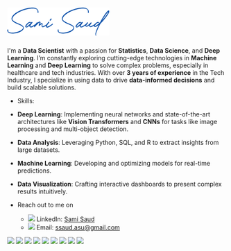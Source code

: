 # ![Sami Saud Name](https://github.com/samisaud/samisaud/blob/main/sami%20saud%20name.png)

I'm a **Data Scientist** with a passion for **Statistics**, **Data Science**, and **Deep Learning**. I’m constantly exploring cutting-edge technologies in **Machine Learning** and **Deep Learning** to solve complex problems, especially in healthcare and tech industries. With over **3 years of experience** in the Tech Industry, I specialize in using data to drive **data-informed decisions** and build scalable solutions.

- Skills:
- **Deep Learning**: Implementing neural networks and state-of-the-art architectures like **Vision Transformers** and **CNNs** for tasks like image processing and multi-object detection.
- **Data Analysis**: Leveraging Python, SQL, and R to extract insights from large datasets.
- **Machine Learning**: Developing and optimizing models for real-time predictions.
- **Data Visualization**: Crafting interactive dashboards to present complex results intuitively.

- Reach out to me on 
    - <img width="17" src="https://img.icons8.com/?size=100&id=13930&format=png&color=000000"> LinkedIn: [Sami Saud](https://www.linkedin.com/in/samisaud/) <br>
    - <img width="17" src="https://img.icons8.com/?size=100&id=YRRhCXfA0Vd0&format=png&color=FFFFFF"> Email: ssaud.asu@gmail.com


<img width="45" src="https://upload.wikimedia.org/wikipedia/commons/2/21/Matlab_Logo.png">          <img width="45" src="https://user-images.githubusercontent.com/112804900/202898310-1602169a-fd77-4761-82dc-043ae1d46507.png">           <img width="50" src="https://user-images.githubusercontent.com/67586773/105040771-43887300-5a88-11eb-9f01-bee100b9ef22.png">            <img width="50" src="https://user-images.githubusercontent.com/112804900/202898506-61568844-bced-4f08-bfe4-1fa45725be6e.png">           <img width="70" src="https://upload.wikimedia.org/wikipedia/commons/thumb/0/05/Scikit_learn_logo_small.svg/260px-Scikit_learn_logo_small.svg.png?20180808062052">           <img width ="40" src="https://user-images.githubusercontent.com/112804900/203016315-7e30d47b-d25d-4578-88ea-936c50b442e3.png">           <img width="40" src="https://www.vectorlogo.zone/logos/plot_ly/plot_ly-icon.svg">         <img width="90" src="https://s3-ap-southeast-1.amazonaws.com/homepage-media/wp-content/uploads/2022/01/14084051/python_dash.png">         <img width="90" src="https://s3-ap-southeast-1.amazonaws.com/homepage-media/wp-content/uploads/2022/01/14084051/python_dash.png">         
